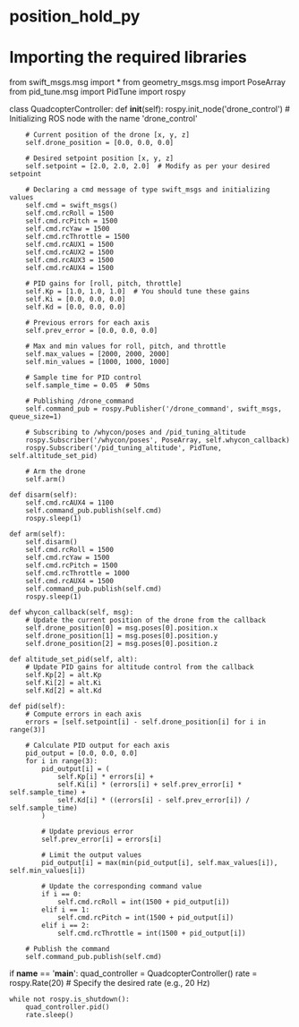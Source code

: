 # position_hold_py
# Importing the required libraries
from swift_msgs.msg import *
from geometry_msgs.msg import PoseArray
from pid_tune.msg import PidTune
import rospy

class QuadcopterController:
    def __init__(self):
        rospy.init_node('drone_control')  # Initializing ROS node with the name 'drone_control'

        # Current position of the drone [x, y, z]
        self.drone_position = [0.0, 0.0, 0.0]

        # Desired setpoint position [x, y, z]
        self.setpoint = [2.0, 2.0, 2.0]  # Modify as per your desired setpoint

        # Declaring a cmd message of type swift_msgs and initializing values
        self.cmd = swift_msgs()
        self.cmd.rcRoll = 1500
        self.cmd.rcPitch = 1500
        self.cmd.rcYaw = 1500
        self.cmd.rcThrottle = 1500
        self.cmd.rcAUX1 = 1500
        self.cmd.rcAUX2 = 1500
        self.cmd.rcAUX3 = 1500
        self.cmd.rcAUX4 = 1500

        # PID gains for [roll, pitch, throttle]
        self.Kp = [1.0, 1.0, 1.0]  # You should tune these gains
        self.Ki = [0.0, 0.0, 0.0]
        self.Kd = [0.0, 0.0, 0.0]

        # Previous errors for each axis
        self.prev_error = [0.0, 0.0, 0.0]

        # Max and min values for roll, pitch, and throttle
        self.max_values = [2000, 2000, 2000]
        self.min_values = [1000, 1000, 1000]

        # Sample time for PID control
        self.sample_time = 0.05  # 50ms

        # Publishing /drone_command
        self.command_pub = rospy.Publisher('/drone_command', swift_msgs, queue_size=1)

        # Subscribing to /whycon/poses and /pid_tuning_altitude
        rospy.Subscriber('/whycon/poses', PoseArray, self.whycon_callback)
        rospy.Subscriber('/pid_tuning_altitude', PidTune, self.altitude_set_pid)

        # Arm the drone
        self.arm()

    def disarm(self):
        self.cmd.rcAUX4 = 1100
        self.command_pub.publish(self.cmd)
        rospy.sleep(1)

    def arm(self):
        self.disarm()
        self.cmd.rcRoll = 1500
        self.cmd.rcYaw = 1500
        self.cmd.rcPitch = 1500
        self.cmd.rcThrottle = 1000
        self.cmd.rcAUX4 = 1500
        self.command_pub.publish(self.cmd)
        rospy.sleep(1)

    def whycon_callback(self, msg):
        # Update the current position of the drone from the callback
        self.drone_position[0] = msg.poses[0].position.x
        self.drone_position[1] = msg.poses[0].position.y
        self.drone_position[2] = msg.poses[0].position.z

    def altitude_set_pid(self, alt):
        # Update PID gains for altitude control from the callback
        self.Kp[2] = alt.Kp
        self.Ki[2] = alt.Ki
        self.Kd[2] = alt.Kd

    def pid(self):
        # Compute errors in each axis
        errors = [self.setpoint[i] - self.drone_position[i] for i in range(3)]

        # Calculate PID output for each axis
        pid_output = [0.0, 0.0, 0.0]
        for i in range(3):
            pid_output[i] = (
                self.Kp[i] * errors[i] +
                self.Ki[i] * (errors[i] + self.prev_error[i] * self.sample_time) +
                self.Kd[i] * ((errors[i] - self.prev_error[i]) / self.sample_time)
            )

            # Update previous error
            self.prev_error[i] = errors[i]

            # Limit the output values
            pid_output[i] = max(min(pid_output[i], self.max_values[i]), self.min_values[i])

            # Update the corresponding command value
            if i == 0:
                self.cmd.rcRoll = int(1500 + pid_output[i])
            elif i == 1:
                self.cmd.rcPitch = int(1500 + pid_output[i])
            elif i == 2:
                self.cmd.rcThrottle = int(1500 + pid_output[i])

        # Publish the command
        self.command_pub.publish(self.cmd)

if __name__ == '__main__':
    quad_controller = QuadcopterController()
    rate = rospy.Rate(20)  # Specify the desired rate (e.g., 20 Hz)

    while not rospy.is_shutdown():
        quad_controller.pid()
        rate.sleep()
